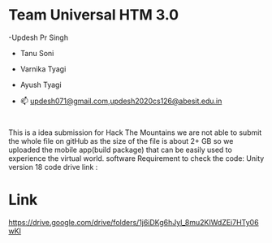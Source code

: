 # Team Universal HTM 3.0
-Updesh Pr Singh
- Tanu Soni
- Varnika Tyagi
- Ayush Tyagi

- 📫 updesh071@gmail.com,updesh2020cs126@abesit.edu.in
#
#
This is a idea submission for Hack The Mountains
we are not able to submit the whole file on gitHub as the size of the file is about 2+ GB so we uploaded the mobile app(build package) that can be easily used to experience the virtual world.
software Requirement to check the code: Unity version 18
code drive link :
# Link 
https://drive.google.com/drive/folders/1j6iDKg6hJyl_8mu2KIWdZEi7HTy06wKI
